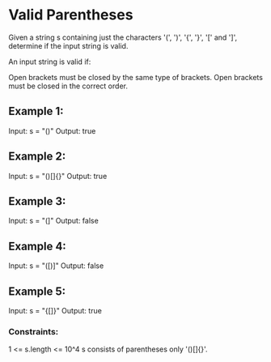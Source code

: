 # Valid Parentheses

Given a string s containing just the characters '(', ')', '{', '}', '[' and ']', determine if the input string is valid.

An input string is valid if:

Open brackets must be closed by the same type of brackets.
Open brackets must be closed in the correct order.

## Example 1:

Input: s = "()"
Output: true

## Example 2:

Input: s = "()[]{}"
Output: true

## Example 3:

Input: s = "(]"
Output: false

## Example 4:

Input: s = "([)]"
Output: false

## Example 5:

Input: s = "{[]}"
Output: true

### Constraints:

1 <= s.length <= 10^4
s consists of parentheses only '()[]{}'.
